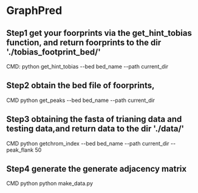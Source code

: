 # GraphPred
## Step1 get your foorprints via the get_hint_tobias function, and return foorprints to the dir './tobias_footprint_bed/'
CMD: python get_hint_tobias --bed bed_name --path current_dir
## Step2 obtain the bed file of foorprints,
CMD python get_peaks --bed bed_name --path current_dir
## Step3 obtaining the fasta of trianing data and testing data,and return data to the dir './data/'
CMD python getchrom_index --bed bed_name --path current_dir --peak_flank 50

## Step4 generate the generate adjacency matrix
CMD python python make_data.py
